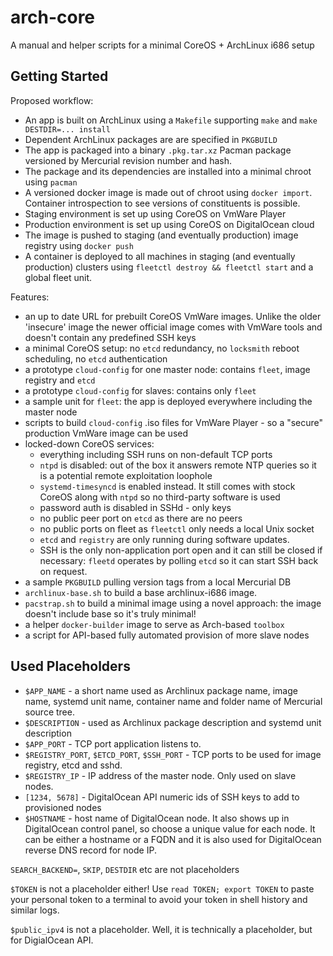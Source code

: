 # arch-core

A manual and helper scripts for a minimal CoreOS + ArchLinux i686 setup

## Getting Started

Proposed workflow:

- An app is built on ArchLinux using a `Makefile` supporting `make` and `make DESTDIR=... install`
- Dependent ArchLinux packages are are specified in `PKGBUILD`
- The app is packaged into a binary `.pkg.tar.xz` Pacman package versioned by Mercurial revision number and hash.
- The package and its dependencies are installed into a minimal chroot using `pacman`
- A versioned docker image is made out of chroot using `docker import`. Container introspection to see versions of constituents is possible.
- Staging environment is set up using CoreOS on VmWare Player
- Production environment is set up using CoreOS on DigitalOcean cloud
- The image is pushed to staging (and eventually production) image registry using `docker push`
- A container is deployed to all machines in staging (and eventually production) clusters using  `fleetctl destroy && fleetctl start` and a global fleet unit.

Features:

- an up to date URL for prebuilt CoreOS VmWare images. Unlike the older 'insecure' image the newer official image comes with VmWare tools and doesn't contain any predefined SSH keys
- a minimal CoreOS setup: no `etcd` redundancy, no `locksmith` reboot scheduling, no `etcd` authentication
- a prototype `cloud-config` for one master node: contains `fleet`, image registry and `etcd`
- a prototype `cloud-config` for slaves: contains only `fleet`
- a sample unit for `fleet`: the app is deployed everywhere including the master node
- scripts to build `cloud-config` .iso files for VmWare Player - so a "secure" production VmWare image can be used
- locked-down CoreOS services:
  - everything including SSH runs on non-default TCP ports
  - `ntpd` is disabled:  out of the box it answers remote NTP queries so it is a potential remote exploitation loophole
  - `systemd-timesyncd`  is enabled instead. It still comes with stock CoreOS along with `ntpd` so no third-party software is used
  - password auth is disabled in SSHd - only keys
  - no public peer port on `etcd` as there are no peers
  - no public ports on fleet as `fleetctl` only needs a local Unix socket
  - `etcd` and `registry` are only running during software updates. 
  - SSH is the only non-application port open and it can still be closed if necessary: `fleetd` operates by polling `etcd` so it can start SSH back on request.
- a sample `PKGBUILD` pulling version tags from a local Mercurial DB
- `archlinux-base.sh` to build a base archlinux-i686 image.
- `pacstrap.sh` to build a minimal image using a novel approach: the image doesn't include base so it's truly minimal!
- a helper `docker-builder` image to serve as Arch-based `toolbox`
- a script for API-based fully automated provision of more slave nodes

## Used Placeholders

- `$APP_NAME` - a short name used as Archlinux package name, image name, systemd unit name, container name and folder name of Mercurial source tree.
- `$DESCRIPTION` - used as Archlinux package description and systemd unit description
- `$APP_PORT` - TCP port application listens to.
- `$REGISTRY_PORT`, `$ETCD_PORT`, `$SSH_PORT` - TCP ports to be used for image registry, etcd and sshd.
- `$REGISTRY_IP` - IP address of the master node. Only used on slave nodes.
- `[1234, 5678]` - DigitalOcean API numeric ids of SSH keys to add to provisioned nodes
- `$HOSTNAME` - host name of DigitalOcean node. It also shows up in DigitalOcean control panel, so choose a unique value for each node. It can be either a hostname or a FQDN and it is also used for DigitalOcean reverse DNS record for node IP.

`SEARCH_BACKEND=`, `SKIP`, `DESTDIR` etc are not placeholders

`$TOKEN` is not a placeholder either! Use `read TOKEN; export TOKEN` to paste your personal token to a terminal to avoid your token in shell history and similar logs.

`$public_ipv4` is not a placeholder. Well, it is technically a placeholder, but for DigialOcean API.
